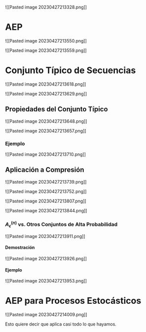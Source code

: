 ![[Pasted image 20230427213328.png]]

# AEP
![[Pasted image 20230427213550.png]]

![[Pasted image 20230427213559.png]]

# Conjunto Típico de Secuencias
![[Pasted image 20230427213618.png]]

![[Pasted image 20230427213629.png]]

## Propiedades del Conjunto Típico
![[Pasted image 20230427213648.png]]

![[Pasted image 20230427213657.png]]

### Ejemplo
![[Pasted image 20230427213710.png]]

## Aplicación a Compresión
![[Pasted image 20230427213739.png]]

![[Pasted image 20230427213752.png]]

![[Pasted image 20230427213807.png]]

![[Pasted image 20230427213844.png]]

### $A_{\epsilon}^{(n)}$ vs. Otros Conjuntos de Alta Probabilidad
![[Pasted image 20230427213911.png]]

#### Demostración
![[Pasted image 20230427213926.png]]

#### Ejemplo
![[Pasted image 20230427213953.png]]

# AEP para Procesos Estocásticos 
![[Pasted image 20230427214009.png]]

Esto quiere decir que aplica casi todo lo que hayamos.


